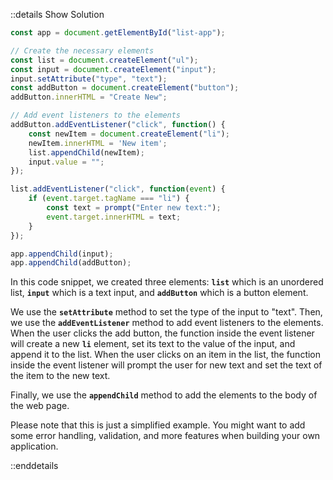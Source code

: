 ::details Show Solution

```javascript
const app = document.getElementById("list-app");

// Create the necessary elements
const list = document.createElement("ul");
const input = document.createElement("input");
input.setAttribute("type", "text");
const addButton = document.createElement("button");
addButton.innerHTML = "Create New";

// Add event listeners to the elements
addButton.addEventListener("click", function() {
    const newItem = document.createElement("li");
    newItem.innerHTML = 'New item';
    list.appendChild(newItem);
    input.value = "";
});

list.addEventListener("click", function(event) {
    if (event.target.tagName === "li") {
        const text = prompt("Enter new text:");
        event.target.innerHTML = text;
    }
});

app.appendChild(input);
app.appendChild(addButton);
```

In this code snippet, we created three elements: **`list`** which is an unordered list, **`input`** which is a text input, and **`addButton`** which is a button element.

We use the **`setAttribute`** method to set the type of the input to "text". Then, we use the **`addEventListener`** method to add event listeners to the elements. When the user clicks the add button, the function inside the event listener will create a new **`li`** element, set its text to the value of the input, and append it to the list. When the user clicks on an item in the list, the function inside the event listener will prompt the user for new text and set the text of the item to the new text.

Finally, we use the **`appendChild`** method to add the elements to the body of the web page.

Please note that this is just a simplified example. You might want to add some error handling, validation, and more features when building your own application.

::enddetails